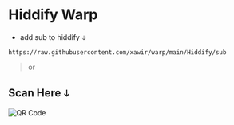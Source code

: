 # Hiddify Warp

- add sub to hiddify 𖦝

`https://raw.githubusercontent.com/xawir/warp/main/Hiddify/sub`
>or
## Scan Here 𖦝
![QR Code](https://github.com/xawir/warp/blob/main/qr-code.png "QR Code")
